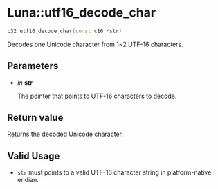 # Luna::utf16_decode_char

```c++
c32 utf16_decode_char(const c16 *str)
```

Decodes one Unicode character from 1~2 UTF-16 characters. 



## Parameters
* *in* **str**

    The pointer that points to UTF-16 characters to decode. 

## Return value
Returns the decoded Unicode character. 

## Valid Usage
* `str` must points to a valid UTF-16 character string in platform-native endian. 

